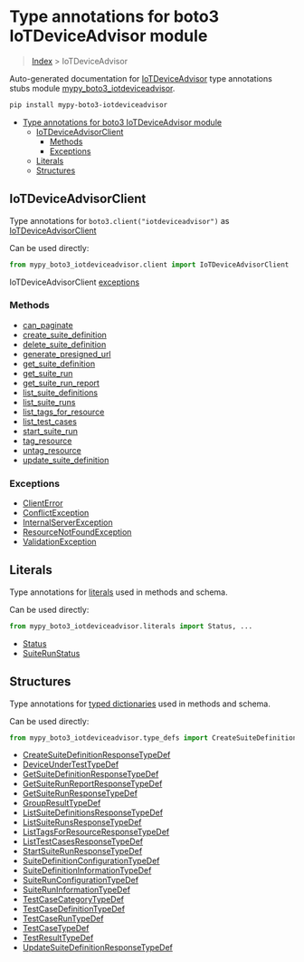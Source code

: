 # Type annotations for boto3 IoTDeviceAdvisor module

> [Index](../index.md) > IoTDeviceAdvisor

Auto-generated documentation for [IoTDeviceAdvisor](https://boto3.amazonaws.com/v1/documentation/api/latest/reference/services/iotdeviceadvisor.html#IoTDeviceAdvisor)
type annotations stubs module [mypy_boto3_iotdeviceadvisor](https://pypi.org/project/mypy-boto3-iotdeviceadvisor/).

```bash
pip install mypy-boto3-iotdeviceadvisor
```

- [Type annotations for boto3 IoTDeviceAdvisor module](#type-annotations-for-boto3-iotdeviceadvisor-module)
  - [IoTDeviceAdvisorClient](#iotdeviceadvisorclient)
    - [Methods](#methods)
    - [Exceptions](#exceptions)
  - [Literals](#literals)
  - [Structures](#structures)

## IoTDeviceAdvisorClient

Type annotations for  `boto3.client("iotdeviceadvisor")` as [IoTDeviceAdvisorClient](./client.md)

Can be used directly:

```python
from mypy_boto3_iotdeviceadvisor.client import IoTDeviceAdvisorClient
```


IoTDeviceAdvisorClient [exceptions](./client.md#exceptions)



### Methods
- [can_paginate](./client.md#can-paginate)
- [create_suite_definition](./client.md#create-suite-definition)
- [delete_suite_definition](./client.md#delete-suite-definition)
- [generate_presigned_url](./client.md#generate-presigned-url)
- [get_suite_definition](./client.md#get-suite-definition)
- [get_suite_run](./client.md#get-suite-run)
- [get_suite_run_report](./client.md#get-suite-run-report)
- [list_suite_definitions](./client.md#list-suite-definitions)
- [list_suite_runs](./client.md#list-suite-runs)
- [list_tags_for_resource](./client.md#list-tags-for-resource)
- [list_test_cases](./client.md#list-test-cases)
- [start_suite_run](./client.md#start-suite-run)
- [tag_resource](./client.md#tag-resource)
- [untag_resource](./client.md#untag-resource)
- [update_suite_definition](./client.md#update-suite-definition)




### Exceptions
- [ClientError](./client.md#clienterror)
- [ConflictException](./client.md#conflictexception)
- [InternalServerException](./client.md#internalserverexception)
- [ResourceNotFoundException](./client.md#resourcenotfoundexception)
- [ValidationException](./client.md#validationexception)










## Literals

Type annotations for [literals](./literals.md) used in methods and schema.

Can be used directly:

```python
from mypy_boto3_iotdeviceadvisor.literals import Status, ...
```

- [Status](./literals.md#status)
- [SuiteRunStatus](./literals.md#suiterunstatus)




## Structures


Type annotations for [typed dictionaries](./type_defs.md) used in methods and schema.

Can be used directly:

```python
from mypy_boto3_iotdeviceadvisor.type_defs import CreateSuiteDefinitionResponseTypeDef, ...
```

- [CreateSuiteDefinitionResponseTypeDef](./type_defs.md#createsuitedefinitionresponsetypedef)
- [DeviceUnderTestTypeDef](./type_defs.md#deviceundertesttypedef)
- [GetSuiteDefinitionResponseTypeDef](./type_defs.md#getsuitedefinitionresponsetypedef)
- [GetSuiteRunReportResponseTypeDef](./type_defs.md#getsuiterunreportresponsetypedef)
- [GetSuiteRunResponseTypeDef](./type_defs.md#getsuiterunresponsetypedef)
- [GroupResultTypeDef](./type_defs.md#groupresulttypedef)
- [ListSuiteDefinitionsResponseTypeDef](./type_defs.md#listsuitedefinitionsresponsetypedef)
- [ListSuiteRunsResponseTypeDef](./type_defs.md#listsuiterunsresponsetypedef)
- [ListTagsForResourceResponseTypeDef](./type_defs.md#listtagsforresourceresponsetypedef)
- [ListTestCasesResponseTypeDef](./type_defs.md#listtestcasesresponsetypedef)
- [StartSuiteRunResponseTypeDef](./type_defs.md#startsuiterunresponsetypedef)
- [SuiteDefinitionConfigurationTypeDef](./type_defs.md#suitedefinitionconfigurationtypedef)
- [SuiteDefinitionInformationTypeDef](./type_defs.md#suitedefinitioninformationtypedef)
- [SuiteRunConfigurationTypeDef](./type_defs.md#suiterunconfigurationtypedef)
- [SuiteRunInformationTypeDef](./type_defs.md#suiteruninformationtypedef)
- [TestCaseCategoryTypeDef](./type_defs.md#testcasecategorytypedef)
- [TestCaseDefinitionTypeDef](./type_defs.md#testcasedefinitiontypedef)
- [TestCaseRunTypeDef](./type_defs.md#testcaseruntypedef)
- [TestCaseTypeDef](./type_defs.md#testcasetypedef)
- [TestResultTypeDef](./type_defs.md#testresulttypedef)
- [UpdateSuiteDefinitionResponseTypeDef](./type_defs.md#updatesuitedefinitionresponsetypedef)

